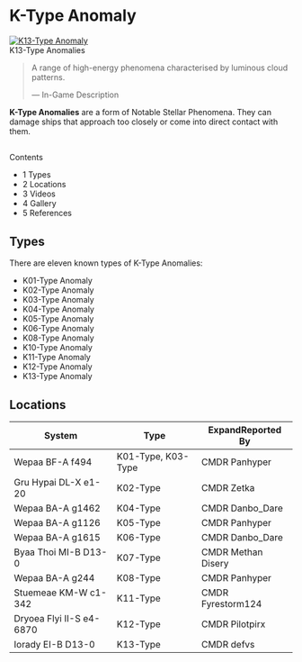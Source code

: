 # K-Type Anomaly
[![K13-Type Anomaly](https://static.wikia.nocookie.net/elite-dangerous/images/b/b0/K13-Type_Anomaly.png/revision/latest/scale-to-width-down/300?cb=20210228015846)](https://static.wikia.nocookie.net/elite-dangerous/images/b/b0/K13-Type_Anomaly.png/revision/latest?cb=20210228015846) 	 		 			 		 		 		 			
K13-Type Anomalies
 		 	 

> 
> 
> A range of high-energy phenomena characterised by luminous cloud patterns.
> 
> 
> — In-Game Description
> 

**K-Type Anomalies** are a form of Notable Stellar Phenomena. They can damage ships that approach too closely or come into direct contact with them.

## 

Contents

- 1 Types
- 2 Locations
- 3 Videos
- 4 Gallery
- 5 References

## Types

There are eleven known types of K-Type Anomalies:

- K01-Type Anomaly
- K02-Type Anomaly
- K03-Type Anomaly
- K04-Type Anomaly
- K05-Type Anomaly
- K06-Type Anomaly
- K08-Type Anomaly
- K10-Type Anomaly
- K11-Type Anomaly
- K12-Type Anomaly
- K13-Type Anomaly

## Locations

| System | Type | ExpandReported By |
| --- | --- | --- |
| Wepaa BF-A f494 | K01-Type, K03-Type | CMDR Panhyper |
| Gru Hypai DL-X e1-20 | K02-Type | CMDR Zetka |
| Wepaa BA-A g1462 | K04-Type | CMDR Danbo\_Dare |
| Wepaa BA-A g1126 | K05-Type | CMDR Panhyper |
| Wepaa BA-A g1615 | K06-Type | CMDR Danbo\_Dare |
| Byaa Thoi MI-B D13-0 | K07-Type | CMDR Methan Disery |
| Wepaa BA-A g244 | K08-Type | CMDR Panhyper |
| Stuemeae KM-W c1-342 | K11-Type | CMDR Fyrestorm124 |
| Dryoea Flyi II-S e4-6870 | K12-Type | CMDR Pilotpirx |
| Iorady EI-B D13-0 | K13-Type | CMDR defvs |
